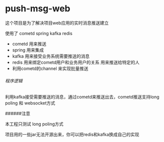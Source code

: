 # push-msg-web

这个项目是为了解决项目web应用的实时消息推送建立

使用了 cometd spring kafka redis

* cometd 用来推送
* spring 用来集成
* kafka 用来接受业务系统需要推送的消息
* redis 用来绑定cometd用户和业务用户的关系 用来推送给特定的人
* 利用cometd的channel 来实现批量推送

###### 程序逻辑

利用kafka接受需要推送的消息，通过cometd来推送出去，cometd推送支持long poling 和 websocket方式

######注意

本工程只测试 long poling方式

项目用的一些jar无法开源出来，你可以把redis和kafka换成自己的实现


